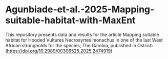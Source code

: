 # Agunbiade-et-al.-2025-Mapping-suitable-habitat-with-MaxEnt
This repository presents data and results for the article Mapping suitable habitat for Hooded Vultures Necrosyrtes monachus in one of the last West African strongholds for the species, The Gambia, published in Ostrich (https://doi.org/10.2989/00306525.2025.2474919)
